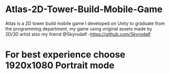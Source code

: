 # Atlas-2D-Tower-Build-Mobile-Game
Atlas is a 2D tower build mobile game I developed on Unity to graduate from the programming department, my game using original assets made by 2D/3D artist also my friend @Skyrodalf -https://github.com/Skyrodalf
# For best experience choose 1920x1080 Portrait mode
